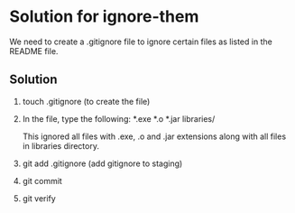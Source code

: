 # Solution for ignore-them
We need to create a .gitignore file to ignore certain files as listed in the README file.

## Solution
1) touch .gitignore       (to create the file)
2) In the file, type the following:
    *.exe
    *.o
    *.jar
    libraries/

    This ignored all files with .exe, .o and .jar extensions along with all files in libraries directory.

3) git add .gitignore          (add gitignore to staging)
4) git commit
5) git verify
